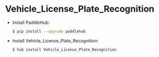 # Vehicle_License_Plate_Recognition
* Install PaddleHub: 

    ```bash
    $ pip install --upgrade paddlehub
    ```

* Install Vehicle_License_Plate_Recognition: 

    ```bash
    $ hub install Vehicle_License_Plate_Recognition
    ```
